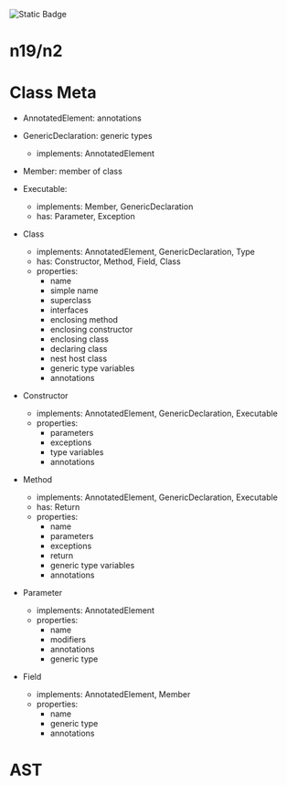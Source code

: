 ![Static Badge](https://img.shields.io/badge/InsureMO-777AF2.svg)

# n19/n2

# Class Meta

- AnnotatedElement: annotations
- GenericDeclaration: generic types
	- implements: AnnotatedElement
- Member: member of class
- Executable:
	- implements: Member, GenericDeclaration
	- has: Parameter, Exception

- Class
	- implements: AnnotatedElement, GenericDeclaration, Type
	- has: Constructor, Method, Field, Class
	- properties:
		- name
		- simple name
		- superclass
		- interfaces
		- enclosing method
		- enclosing constructor
		- enclosing class
		- declaring class
		- nest host class
		- generic type variables
		- annotations

- Constructor
	- implements: AnnotatedElement, GenericDeclaration, Executable
	- properties:
		- parameters
		- exceptions
		- type variables
		- annotations

- Method
	- implements: AnnotatedElement, GenericDeclaration, Executable
	- has: Return
	- properties:
		- name
		- parameters
		- exceptions
		- return
		- generic type variables
		- annotations

- Parameter
	- implements: AnnotatedElement
	- properties:
		- name
		- modifiers
		- annotations
		- generic type

- Field
	- implements: AnnotatedElement, Member
	- properties:
		- name
		- generic type
		- annotations

# AST
